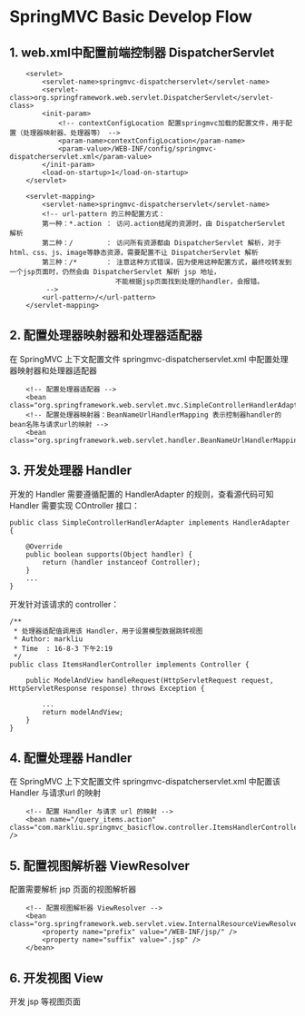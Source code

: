 # SpringMVC Basic Develop Flow
## 1. web.xml中配置前端控制器 DispatcherServlet
```
    <servlet>
        <servlet-name>springmvc-dispatcherservlet</servlet-name>
        <servlet-class>org.springframework.web.servlet.DispatcherServlet</servlet-class>
        <init-param>
            <!-- contextConfigLocation 配置springmvc加载的配置文件，用于配置（处理器映射器、处理器等） -->
            <param-name>contextConfigLocation</param-name>
            <param-value>/WEB-INF/config/springmvc-dispatcherservlet.xml</param-value>
        </init-param>
        <load-on-startup>1</load-on-startup>
    </servlet>

    <servlet-mapping>
        <servlet-name>springmvc-dispatcherservlet</servlet-name>
        <!-- url-pattern 的三种配置方式：
        第一种：*.action ： 访问.action结尾的资源时，由 DispatcherServlet 解析
        第二种：/        ： 访问所有资源都由 DispatcherServlet 解析，对于html、css、js、image等静态资源，需要配置不让 DispatcherServlet 解析
        第三种：/*       ： 注意这种方式错误，因为使用这种配置方式，最终咬转发到一个jsp页面时，仍然会由 DispatcherServlet 解析 jsp 地址，
                          不能根据jsp页面找到处理的handler，会报错。
         -->
        <url-pattern>/</url-pattern>
    </servlet-mapping>
```
## 2. 配置处理器映射器和处理器适配器
在 SpringMVC 上下文配置文件 springmvc-dispatcherservlet.xml 中配置处理器映射器和处理器适配器
```
    <!-- 配置处理器适配器 -->
    <bean class="org.springframework.web.servlet.mvc.SimpleControllerHandlerAdapter"/>
    <!-- 配置处理器映射器：BeanNameUrlHandlerMapping 表示控制器handler的bean名陈与请求url的映射 -->
    <bean class="org.springframework.web.servlet.handler.BeanNameUrlHandlerMapping"/>

```
## 3. 开发处理器 Handler
开发的 Handler 需要遵循配置的 HandlerAdapter 的规则，查看源代码可知 Handler 需要实现 COntroller 接口：
```
public class SimpleControllerHandlerAdapter implements HandlerAdapter {

	@Override
	public boolean supports(Object handler) {
		return (handler instanceof Controller);
	}
    ...
}
```
开发针对该请求的 controller：
```
/**
 * 处理器适配值调用该 Handler，用于设置模型数据跳转视图
 * Author: markliu
 * Time  : 16-8-3 下午2:19
 */
public class ItemsHandlerController implements Controller {

    public ModelAndView handleRequest(HttpServletRequest request, HttpServletResponse response) throws Exception {
        
        ...
        return modelAndView;
    }
}

```
## 4. 配置处理器 Handler
在 SpringMVC 上下文配置文件 springmvc-dispatcherservlet.xml 中配置该 Handler 与请求url 的映射
```
    <!-- 配置 Handler 与请求 url 的映射 -->
    <bean name="/query_items.action" class="com.markliu.springmvc_basicflow.controller.ItemsHandlerController" />
```
## 5. 配置视图解析器 ViewResolver
配置需要解析 jsp 页面的视图解析器
```
    <!-- 配置视图解析器 ViewResolver -->
    <bean class="org.springframework.web.servlet.view.InternalResourceViewResolver">
        <property name="prefix" value="/WEB-INF/jsp/" />
        <property name="suffix" value=".jsp" />
    </bean>
```
## 6. 开发视图 View
开发 jsp 等视图页面
